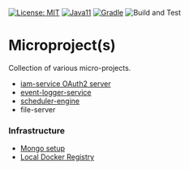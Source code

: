 [![License: MIT](https://img.shields.io/badge/License-MIT-yellow.svg)](https://opensource.org/licenses/MIT)
[![Java11](https://img.shields.io/badge/java-11-blue)](https://img.shields.io/badge/java-11-blue)
[![Gradle](https://img.shields.io/badge/gradle-v6.5-blue)](https://img.shields.io/badge/gradle-v6.5-blue)
![Build and Test](https://github.com/jveverka/microproject/workflows/Build%20and%20Test/badge.svg)

# Microproject(s)
Collection of various micro-projects.

* [iam-service OAuth2 server](https://github.com/jveverka/iam-service)
* [event-logger-service](event-logger-service)
* [scheduler-engine](scheduler-service)
* file-server

### Infrastructure
* [Mongo setup](docs/mongo-setup.md)
* [Local Docker Registry](docs/local-docker-registry-setup.md)

